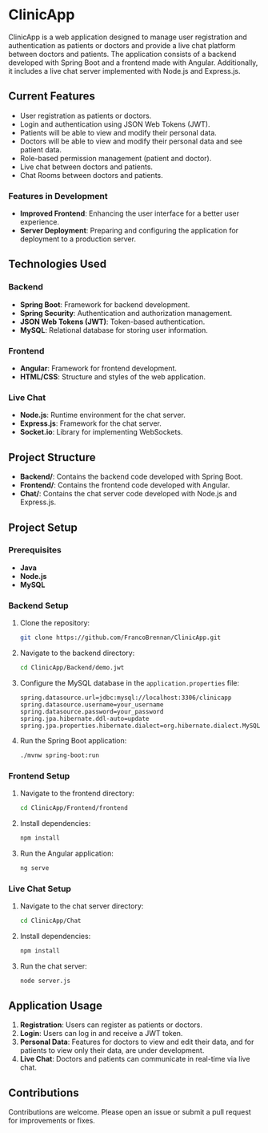# ClinicApp

ClinicApp is a web application designed to manage user registration and authentication as patients or doctors and provide a live chat platform between doctors and patients. The application consists of a backend developed with Spring Boot and a frontend made with Angular. Additionally, it includes a live chat server implemented with Node.js and Express.js.

## Current Features

- User registration as patients or doctors.
- Login and authentication using JSON Web Tokens (JWT).
- Patients will be able to view and modify their personal data.
- Doctors will be able to view and modify their personal data and see patient data.
- Role-based permission management (patient and doctor).
- Live chat between doctors and patients.
- Chat Rooms between doctors and patients.

### Features in Development

- **Improved Frontend**: Enhancing the user interface for a better user experience.
- **Server Deployment**: Preparing and configuring the application for deployment to a production server.

## Technologies Used

### Backend

- **Spring Boot**: Framework for backend development.
- **Spring Security**: Authentication and authorization management.
- **JSON Web Tokens (JWT)**: Token-based authentication.
- **MySQL**: Relational database for storing user information.

### Frontend

- **Angular**: Framework for frontend development.
- **HTML/CSS**: Structure and styles of the web application.

### Live Chat

- **Node.js**: Runtime environment for the chat server.
- **Express.js**: Framework for the chat server.
- **Socket.io**: Library for implementing WebSockets.

## Project Structure

- **Backend/**: Contains the backend code developed with Spring Boot.
- **Frontend/**: Contains the frontend code developed with Angular.
- **Chat/**: Contains the chat server code developed with Node.js and Express.js.

## Project Setup

### Prerequisites

- **Java**
- **Node.js**
- **MySQL**

### Backend Setup

1. Clone the repository:

    ```sh
    git clone https://github.com/FrancoBrennan/ClinicApp.git
    ```

2. Navigate to the backend directory:

    ```sh
    cd ClinicApp/Backend/demo.jwt
    ```

3. Configure the MySQL database in the `application.properties` file:

    ```properties
    spring.datasource.url=jdbc:mysql://localhost:3306/clinicapp
    spring.datasource.username=your_username
    spring.datasource.password=your_password
    spring.jpa.hibernate.ddl-auto=update
    spring.jpa.properties.hibernate.dialect=org.hibernate.dialect.MySQLDialect
    ```

4. Run the Spring Boot application:

    ```sh
    ./mvnw spring-boot:run
    ```

### Frontend Setup

1. Navigate to the frontend directory:

    ```sh
    cd ClinicApp/Frontend/frontend
    ```

2. Install dependencies:

    ```sh
    npm install
    ```

3. Run the Angular application:

    ```sh
    ng serve
    ```

### Live Chat Setup

1. Navigate to the chat server directory:

    ```sh
    cd ClinicApp/Chat
    ```

2. Install dependencies:

    ```sh
    npm install
    ```

3. Run the chat server:

    ```sh
    node server.js
    ```

## Application Usage

1. **Registration**: Users can register as patients or doctors.
2. **Login**: Users can log in and receive a JWT token.
3. **Personal Data**: Features for doctors to view and edit their data, and for patients to view only their data, are under development.
4. **Live Chat**: Doctors and patients can communicate in real-time via live chat.

## Contributions

Contributions are welcome. Please open an issue or submit a pull request for improvements or fixes.
